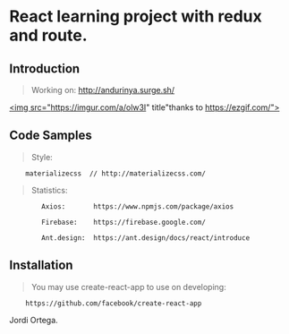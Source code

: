 # React learning project with redux and route.

## Introduction

> Working on: http://andurinya.surge.sh/

<a href="https://imgur.com/a/olw3I"><img src="https://imgur.com/a/olw3I" title"thanks to https://ezgif.com/"></a>

## Code Samples

> Style: 

        materializecss  // http://materializecss.com/

>Statistics:

            Axios:       https://www.npmjs.com/package/axios 
            
            Firebase:    https://firebase.google.com/
            
            Ant.design:  https://ant.design/docs/react/introduce
           

## Installation

> You may use create-react-app to use on developing: 

        https://github.com/facebook/create-react-app
           

Jordi Ortega.
